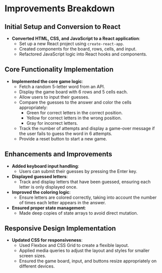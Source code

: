 # Improvements Breakdown

## Initial Setup and Conversion to React

- **Converted HTML, CSS, and JavaScript to a React application**:
  - Set up a new React project using `create-react-app`.
  - Created components for the board, rows, cells, and input.
  - Refactored JavaScript logic into React hooks and components.

## Core Functionality Implementation

- **Implemented the core game logic**:
  - Fetch a random 5-letter word from an API.
  - Display the game board with 6 rows and 5 cells each.
  - Allow users to input their guesses.
  - Compare the guesses to the answer and color the cells appropriately:
    - Green for correct letters in the correct position.
    - Yellow for correct letters in the wrong position.
    - Gray for incorrect letters.
  - Track the number of attempts and display a game-over message if the user fails to guess the word in 6 attempts.
  - Provide a reset button to start a new game.

## Enhancements and Improvements

- **Added keyboard input handling**:
  - Users can submit their guesses by pressing the Enter key.
- **Displayed guessed letters**:
  - Track and display letters that have been guessed, ensuring each letter is only displayed once.
- **Improved the coloring logic**:
  - Ensure letters are colored correctly, taking into account the number of times each letter appears in the answer.
- **Ensured proper state management**:
  - Made deep copies of state arrays to avoid direct mutation.

## Responsive Design Implementation

- **Updated CSS for responsiveness**:
  - Used Flexbox and CSS Grid to create a flexible layout.
  - Applied media queries to adjust the layout and styles for smaller screen sizes.
  - Ensured the game board, input, and buttons resize appropriately on different devices.
